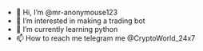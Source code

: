 - 👋 Hi, I’m @mr-anonymouse123
- 👀 I’m interested in making a trading bot 
- 🌱 I’m currently learning python
- 📫 How to reach me telegram me @CryptoWorld_24x7

<!---
mr-anonymouse123/mr-anonymouse123 is a ✨ special ✨ repository because its `README.md` (this file) appears on your GitHub profile.
You can click the Preview link to take a look at your changes.
--->
